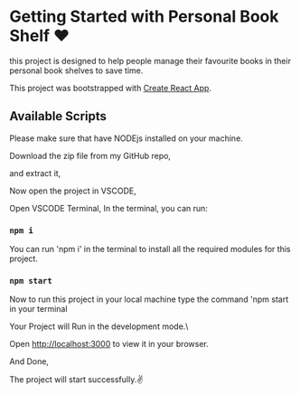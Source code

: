 # Getting Started with Personal Book Shelf ❤

this project is designed to help people manage their favourite books in their personal book shelves to save time.

This project was bootstrapped with [Create React App](https://github.com/facebook/create-react-app).

## Available Scripts

Please make sure that have NODEjs installed on your machine.

Download the zip file from my GitHub repo,

and extract it,

Now open the project in VSCODE,

Open VSCODE Terminal, In the terminal, you can run:

### `npm i`

You can run 'npm i' in the terminal to install all the required modules for this project.

### `npm start`

Now to run this project in your local machine type the command 'npm start in your terminal

Your Project will Run in the development mode.\

Open [http://localhost:3000](http://localhost:3000) to view it in your browser.

And Done,

The project will start successfully.✌
